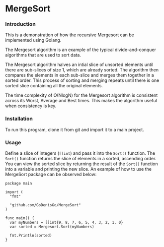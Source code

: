 # MergeSort

### Introduction
This is a demonstration of how the recursive Mergesort can be implemented using Golang.

The Mergesort algorithm is an example of the typical divide-and-conquer algorithms that are used to sort data.

The Mergesort algorithm halves an intial slice of unsorted elements until there are sub-slices of size 1, which are already sorted.
The algorithm then compares the elements in each sub-slice and merges them together in a sorted order.
This process of sorting and merging repeats until there is one sorted slice containing all the original elements.

The time complexity of O(NlogN) for the Mergesort algorithm is consistent across its Worst, Average and Best times. This makes the algorithm useful when consistency is key.

### Installation
To run this program, clone it from git and import it to a main project.

### Usage
Define a slice of integers (`[]int`) and pass it into the `Sort()` function.
The `Sort()` function returns the slice of elements in a sorted, ascending order.
You can view the sorted slice by returning the result of the `Sort()` function into a variable and printing the new slice.
An example of how to use the MergeSort package can be observed below: 

```golang
package main

import (
  "fmt"
  
  "github.com/GoDenisGo/MergeSort"
)

func main() {
  var myNumbers = []int{9, 8, 7, 6, 5, 4, 3, 2, 1, 0}
  var sorted = Mergesort.Sort(myNumbers)
  
  fmt.Println(sorted)
}
```
